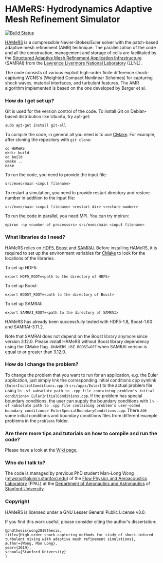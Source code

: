 # HAMeRS: Hydrodynamics Adaptive Mesh Refinement Simulator #

[![Build Status](https://travis-ci.org/mlwong/HAMeRS.svg?branch=master)](https://travis-ci.org/mlwong/HAMeRS)

[HAMeRS](https://fpal.stanford.edu/hamers) is a compressible Navier-Stokes/Euler solver with the patch-based adaptive mesh refinement (AMR) technique. The parallelization of the code and all the construction, management and storage of cells are facilitated by the [Structured Adaptive Mesh Refinement Application Infrastructure](https://computation.llnl.gov/project/SAMRAI/) (SAMRAI) from the [Lawrence Livermore National Laboratory](https://www.llnl.gov/) (LLNL).

The code consists of various explicit high-order finite difference shock-capturing WCNS's (Weighted Compact Nonlinear Schemes) for capturing shock waves, material interfaces, and turbulent features. The AMR algorithm implemented is based on the one developed by Berger et al.

### How do I get set up? ###

Git is used for the version control of the code. To install Git on Debian-based distribution like Ubuntu, try apt-get:

```
sudo apt-get install git-all
```

To compile the code, in general all you need is to use [CMake](https://cmake.org/). For example, after cloning the repository with `git clone`:

```
cd HAMeRS
mkdir build
cd build
cmake ..
make
```

To run the code, you need to provide the input file:

```
src/exec/main <input filename>
```

To restart a simulation, you need to provide restart directory and restore number in addition to the input file:

```
src/exec/main <input filename> <restart dir> <restore number>
```

To run the code in parallel, you need MPI. You can try mpirun:

```
mpirun -np <number of processors> src/exec/main <input filename>
```

### What libraries do I need? ###

HAMeRS relies on [HDF5](https://support.hdfgroup.org/HDF5/), [Boost](https://www.boost.org/) and [SAMRAI](https://computation.llnl.gov/projects/samrai). Before installing HAMeRS, it is required to set up the environment variables for [CMake](https://cmake.org/) to look for the locations of the libraries.

To set up HDF5:
```
export HDF5_ROOT=<path to the directory of HDF5>
```

To set up Boost:
```
export BOOST_ROOT=<path to the directory of Boost>
```

To set up SAMRAI:
```
export SAMRAI_ROOT=<path to the directory of SAMRAI>
```

HAMeRS has already been successfully tested with HDF5-1.8, Boost-1.60 and SAMRAI-3.11.2.

Note that SAMRAI does not depend on the Boost library anymore since version 3.12.0. Please install HAMeRS without Boost library dependency using the CMake flag `-DHAMERS_USE_BOOST=OFF` when SAMRAI verison is equal to or greater than 3.12.0.

### How do I change the problem? ###

To change the problem that you want to run for an application, e.g. the Euler application, just simply link the corresponding initial conditions cpp symlink (`EulerInitialConditions.cpp` in `src/apps/Euler`) to the actual problem file using `ln -sf <absolute path to .cpp file containing problem's initial conditions> EulerInitialConditions.cpp`. If the problem has special boundary conditions, the user can supply the boundary conditions with `ln -sf <absolute path to .cpp file containing problem's user-coded boundary conditions> EulerSpecialBoundaryConditions.cpp`. There are some initial conditions and boundary conditions files from different example problems in the `problems` folder.

### Are there more tips and tutorials on how to compile and run the code?

Please have a look at the [Wiki page](https://github.com/mlwong/HAMeRS/wiki).

### Who do I talk to? ###

The code is managed by previous PhD student Man-Long Wong (mlwong@alumni.stanford.edu) of the [Flow Physics and Aeroacoustics Laboratory](https://fpal.stanford.edu/) (FPAL)  at the [Department of Aeronautics and Astronautics](https://aa.stanford.edu/) of [Stanford University](https://www.stanford.edu/).

### Copyright ###
HAMeRS is licensed under a GNU Lesser General Public License v3.0.

If you find this work useful, please consider citing the author's dissertation:

    @phdthesis{wong2019thesis,
    title={High-order shock-capturing methods for study of shock-induced turbulent mixing with adaptive mesh refinement simulations},
    author={Wong, Man Long},
    year={2019},
    school={Stanford University}
    }
